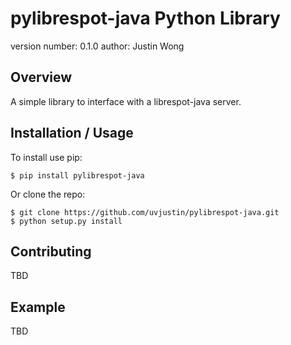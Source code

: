 pylibrespot-java Python Library
===============================

version number: 0.1.0
author: Justin Wong

Overview
--------

A simple library to interface with a librespot-java server.

Installation / Usage
--------------------

To install use pip:

    $ pip install pylibrespot-java


Or clone the repo:

    $ git clone https://github.com/uvjustin/pylibrespot-java.git
    $ python setup.py install
    
Contributing
------------

TBD

Example
-------

TBD